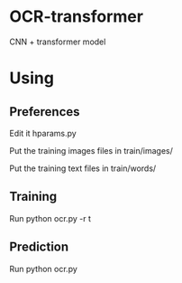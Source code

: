 # OCR-transformer
CNN + transformer model

# Using
## Preferences
Edit it hparams.py

Put the training images files in train/images/

Put the training text files in train/words/

## Training
Run python ocr.py -r t

## Prediction
Run python ocr.py
